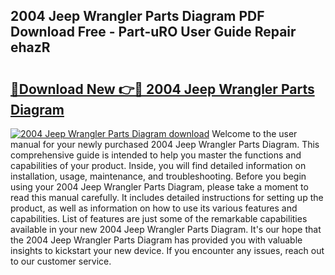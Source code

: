 ## 2004 Jeep Wrangler Parts Diagram PDF Download Free - Part-uRO User Guide Repair ehazR

# <h2><a href="http://dfnvdg.blite.top/?on=2004+Jeep+Wrangler+Parts+Diagram">🔗Download New 👉🔴 2004 Jeep Wrangler Parts Diagram</a></h2>

[![2004 Jeep Wrangler Parts Diagram download](https://i.imgur.com/lujVjoI.png)](http://dfnvdg.blite.top/?on=2004+Jeep+Wrangler+Parts+Diagram)
Welcome to the user manual for your newly purchased 2004 Jeep Wrangler Parts Diagram. This comprehensive guide is intended to help you master the functions and capabilities of your product. Inside, you will find detailed information on installation, usage, maintenance, and troubleshooting. Before you begin using your 2004 Jeep Wrangler Parts Diagram, please take a moment to read this manual carefully. It includes detailed instructions for setting up the product, as well as information on how to use its various features and capabilities. List of features are just some of the remarkable capabilities available in your new 2004 Jeep Wrangler Parts Diagram. It's our hope that the 2004 Jeep Wrangler Parts Diagram has provided you with valuable insights to kickstart your new device. If you encounter any issues, reach out to our customer service.
